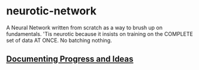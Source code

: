 # neurotic-network
A Neural Network written from scratch as a way to brush up on fundamentals. 'Tis neurotic because it insists on training on the COMPLETE set of data AT ONCE. No batching nothing.

## [Documenting Progress and Ideas](https://www.notion.so/solarsigma/Neurotic-Network-a243b4f335ce498abc5bcc929b33c707)